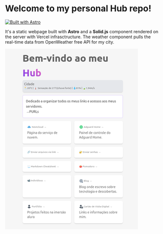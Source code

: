 # Welcome to my personal Hub repo!
[![Built with Astro](https://astro.badg.es/v1/built-with-astro.svg)](https://astro.build)

It's a static webpage built with **Astro** and a **Solid.js** component rendered on the server with Vercel infrasctructure.
The weather component pulls the real-time data from OpenWeather free API for my city.

![Hub Screenshot](./public/imgs/hub.png)
